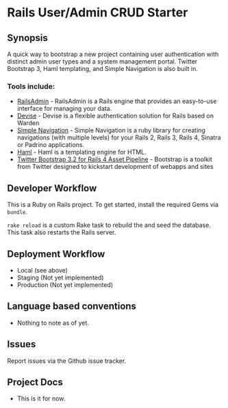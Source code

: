 # Rails User/Admin CRUD Starter
 
## Synopsis
A quick way to bootstrap a new project containing user authentication with 
distinct admin user types and a system management portal. Twitter Bootstrap 3,
Haml templating, and Simple Navigation is also built in.

### Tools include:

* [RailsAdmin](https://github.com/sferik/rails_admin) - RailsAdmin is a Rails engine that provides an easy-to-use interface for managing your data.
* [Devise](https://github.com/plataformatec/devise) - Devise is a flexible authentication solution for Rails based on Warden
* [Simple Navigation](https://github.com/codeplant/simple-navigation) - Simple Navigation is a ruby library for creating navigations (with multiple levels) for your Rails 2, Rails 3, Rails 4, Sinatra or Padrino applications.
* [Haml](https://github.com/haml/haml) - Haml is a templating engine for HTML.
* [Twitter Bootstrap 3.2 for Rails 4 Asset Pipeline](https://github.com/seyhunak/twitter-bootstrap-rails) - Bootstrap is a toolkit from Twitter designed to kickstart development of webapps and sites

## Developer Workflow
This is a Ruby on Rails project. To get started, install the required Gems via `bundle`.

`rake reload` is a custom Rake task to rebuild the and seed the database. This task also
restarts the Rails server. 

## Deployment Workflow
- Local (see above)
- Staging (Not yet implemented)
- Production (Not yet implemented)

## Language based conventions

* Nothing to note as of yet.

## Issues
Report issues via the Github issue tracker.

## Project Docs

* This is it for now.
